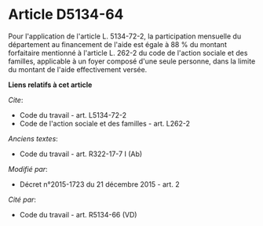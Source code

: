 # Article D5134-64

Pour l'application de l'article L. 5134-72-2, la participation mensuelle du département au financement de l'aide est égale à
88 % du montant forfaitaire mentionné à l'article L. 262-2 du code de l'action sociale et des familles, applicable à un foyer
composé d'une seule personne, dans la limite du montant de l'aide effectivement versée.

**Liens relatifs à cet article**

_Cite_:

  - Code du travail - art. L5134-72-2
  - Code de l'action sociale et des familles - art. L262-2

_Anciens textes_:

  - Code du travail - art. R322-17-7 I (Ab)

_Modifié par_:

  - Décret n°2015-1723 du 21 décembre 2015 - art. 2

_Cité par_:

  - Code du travail - art. R5134-66 (VD)
